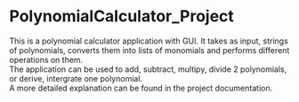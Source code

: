 # PolynomialCalculator_Project

This is a polynomial calculator application with GUI. It takes as input, strings of polynomials, converts them into lists of monomials and performs different operations on them.<br>
The application can be used to add, subtract, multipy, divide 2 polynomials, or derive, intergrate one polynomial.<br>
A more detailed explanation can be found in the project documentation.
